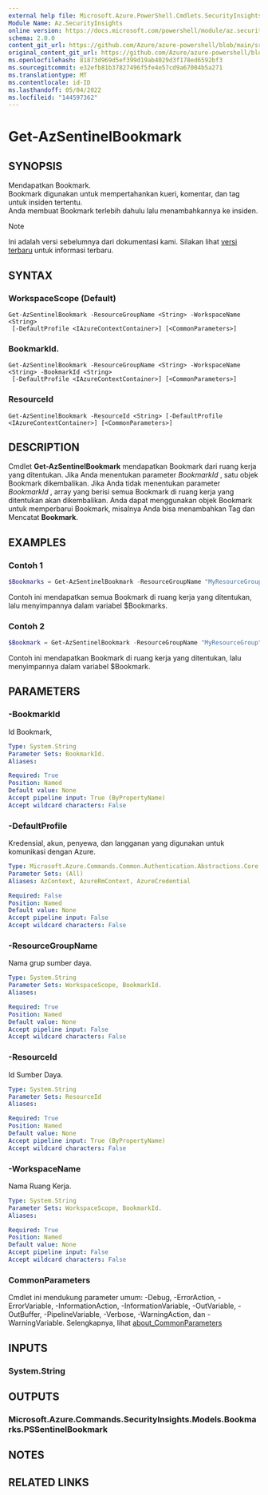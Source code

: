 ```yaml
---
external help file: Microsoft.Azure.PowerShell.Cmdlets.SecurityInsights.dll-Help.xml
Module Name: Az.SecurityInsights
online version: https://docs.microsoft.com/powershell/module/az.securityinsights/get-azsentinelbookmark
schema: 2.0.0
content_git_url: https://github.com/Azure/azure-powershell/blob/main/src/SecurityInsights/SecurityInsights/help/Get-AzSentinelBookmark.md
original_content_git_url: https://github.com/Azure/azure-powershell/blob/main/src/SecurityInsights/SecurityInsights/help/Get-AzSentinelBookmark.md
ms.openlocfilehash: 81873d969d5ef399d19ab4029d3f178ed6592bf3
ms.sourcegitcommit: e32efb81b37827496f5fe4e57cd9a67004b5a271
ms.translationtype: MT
ms.contentlocale: id-ID
ms.lasthandoff: 05/04/2022
ms.locfileid: "144597362"
---
```

# Get-AzSentinelBookmark

## SYNOPSIS
Mendapatkan Bookmark. <br/>
Bookmark digunakan untuk mempertahankan kueri, komentar, dan tag untuk insiden tertentu.<br/>
Anda membuat Bookmark terlebih dahulu lalu menambahkannya ke insiden.

> [!NOTE]
>Ini adalah versi sebelumnya dari dokumentasi kami. Silakan lihat [versi terbaru](/powershell/module/az.securityinsights/get-azsentinelbookmark) untuk informasi terbaru.

## SYNTAX

### WorkspaceScope (Default)
```
Get-AzSentinelBookmark -ResourceGroupName <String> -WorkspaceName <String>
 [-DefaultProfile <IAzureContextContainer>] [<CommonParameters>]
```

### BookmarkId.
```
Get-AzSentinelBookmark -ResourceGroupName <String> -WorkspaceName <String> -BookmarkId <String>
 [-DefaultProfile <IAzureContextContainer>] [<CommonParameters>]
```

### ResourceId
```
Get-AzSentinelBookmark -ResourceId <String> [-DefaultProfile <IAzureContextContainer>] [<CommonParameters>]
```

## DESCRIPTION
Cmdlet **Get-AzSentinelBookmark** mendapatkan Bookmark dari ruang kerja yang ditentukan.
Jika Anda menentukan parameter *BookmarkId* , satu objek Bookmark dikembalikan.
Jika Anda tidak menentukan parameter *BookmarkId* , array yang berisi semua Bookmark di ruang kerja yang ditentukan akan dikembalikan.
Anda dapat menggunakan objek Bookmark untuk memperbarui Bookmark, misalnya Anda bisa menambahkan Tag dan Mencatat **Bookmark**.

## EXAMPLES

### Contoh 1
```powershell
$Bookmarks = Get-AzSentinelBookmark -ResourceGroupName "MyResourceGroup" -WorkspaceName "MyWorkspaceName"
```

Contoh ini mendapatkan semua Bookmark di ruang kerja yang ditentukan, lalu menyimpannya dalam variabel $Bookmarks.

### Contoh 2
```powershell
$Bookmark = Get-AzSentinelBookmark -ResourceGroupName "MyResourceGroup" -WorkspaceName "MyWorkspaceName" -BookmarkId "MyBookmarkId"
```

Contoh ini mendapatkan Bookmark di ruang kerja yang ditentukan, lalu menyimpannya dalam variabel $Bookmark.

## PARAMETERS

### -BookmarkId
Id Bookmark,

```yaml
Type: System.String
Parameter Sets: BookmarkId.
Aliases:

Required: True
Position: Named
Default value: None
Accept pipeline input: True (ByPropertyName)
Accept wildcard characters: False
```

### -DefaultProfile
Kredensial, akun, penyewa, dan langganan yang digunakan untuk komunikasi dengan Azure.

```yaml
Type: Microsoft.Azure.Commands.Common.Authentication.Abstractions.Core.IAzureContextContainer
Parameter Sets: (All)
Aliases: AzContext, AzureRmContext, AzureCredential

Required: False
Position: Named
Default value: None
Accept pipeline input: False
Accept wildcard characters: False
```

### -ResourceGroupName
Nama grup sumber daya.

```yaml
Type: System.String
Parameter Sets: WorkspaceScope, BookmarkId.
Aliases:

Required: True
Position: Named
Default value: None
Accept pipeline input: False
Accept wildcard characters: False
```

### -ResourceId
Id Sumber Daya.

```yaml
Type: System.String
Parameter Sets: ResourceId
Aliases:

Required: True
Position: Named
Default value: None
Accept pipeline input: True (ByPropertyName)
Accept wildcard characters: False
```

### -WorkspaceName
Nama Ruang Kerja.

```yaml
Type: System.String
Parameter Sets: WorkspaceScope, BookmarkId.
Aliases:

Required: True
Position: Named
Default value: None
Accept pipeline input: False
Accept wildcard characters: False
```

### CommonParameters
Cmdlet ini mendukung parameter umum: -Debug, -ErrorAction, -ErrorVariable, -InformationAction, -InformationVariable, -OutVariable, -OutBuffer, -PipelineVariable, -Verbose, -WarningAction, dan -WarningVariable. Selengkapnya, lihat [about_CommonParameters](http://go.microsoft.com/fwlink/?LinkID=113216)

## INPUTS

### System.String
## OUTPUTS

### Microsoft.Azure.Commands.SecurityInsights.Models.Bookmarks.PSSentinelBookmark
## NOTES

## RELATED LINKS
